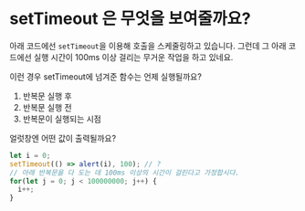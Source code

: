 # setTimeout 은 무엇을 보여줄까요?

아래 코드에선 `setTimeout`을 이용해 호출을 스케줄링하고 있습니다. 그런데 그 아래 코드에선 실행 시간이 100ms 이상 걸리는 무거운 작업을 하고 있네요.

이런 경우 setTimeout에 넘겨준 함수는 언제 실행될까요?

1. 반복문 실행 후
2. 반복문 실행 전
3. 반복문이 실행되는 시점


얼럿창엔 어떤 값이 출력될까요?

```js
let i = 0;
setTimeout(() => alert(i), 100); // ?
// 아래 반복문을 다 도는 데 100ms 이상의 시간이 걸린다고 가정합시다.
for(let j = 0; j < 100000000; j++) {
  i++; 
}
```
